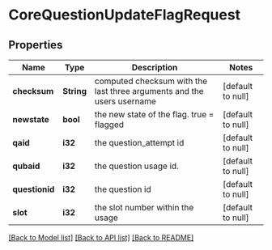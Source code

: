 # CoreQuestionUpdateFlagRequest

## Properties

Name | Type | Description | Notes
------------ | ------------- | ------------- | -------------
**checksum** | **String** | computed checksum with the last three arguments and                              the users username | [default to null]
**newstate** | **bool** | the new state of the flag. true = flagged | [default to null]
**qaid** | **i32** | the question_attempt id | [default to null]
**qubaid** | **i32** | the question usage id. | [default to null]
**questionid** | **i32** | the question id | [default to null]
**slot** | **i32** | the slot number within the usage | [default to null]

[[Back to Model list]](../README.md#documentation-for-models) [[Back to API list]](../README.md#documentation-for-api-endpoints) [[Back to README]](../README.md)



